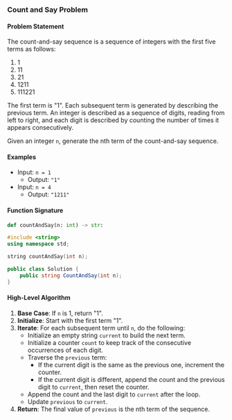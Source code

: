 ### Count and Say Problem

#### Problem Statement
The count-and-say sequence is a sequence of integers with the first five terms as follows:
1. 1
2. 11
3. 21
4. 1211
5. 111221

The first term is "1". Each subsequent term is generated by describing the previous term. An integer is described as a sequence of digits, reading from left to right, and each digit is described by counting the number of times it appears consecutively.

Given an integer `n`, generate the nth term of the count-and-say sequence.

#### Examples
- Input: `n = 1`
  - Output: `"1"`
- Input: `n = 4`
  - Output: `"1211"`

#### Function Signature
```python
def countAndSay(n: int) -> str:
```

```cpp
#include <string>
using namespace std;

string countAndSay(int n);
```

```csharp
public class Solution {
    public string CountAndSay(int n);
}
```

#### High-Level Algorithm
1. **Base Case**: If `n` is 1, return "1".
2. **Initialize**: Start with the first term "1".
3. **Iterate**: For each subsequent term until `n`, do the following:
    - Initialize an empty string `current` to build the next term.
    - Initialize a counter `count` to keep track of the consecutive occurrences of each digit.
    - Traverse the `previous` term:
        - If the current digit is the same as the previous one, increment the counter.
        - If the current digit is different, append the count and the previous digit to `current`, then reset the counter.
    - Append the count and the last digit to `current` after the loop.
    - Update `previous` to `current`.
4. **Return**: The final value of `previous` is the nth term of the sequence.
